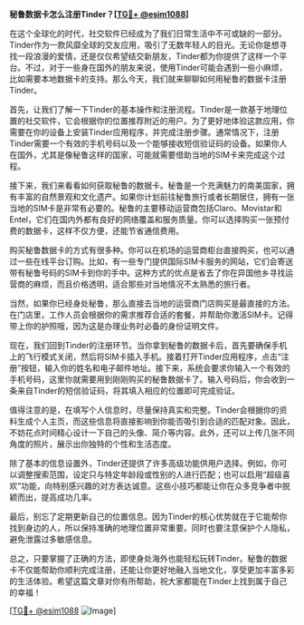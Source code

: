 **秘鲁数据卡怎么注册Tinder？[[TG💪+ @esim1088](https://t.me/s/esim1088)]**

在这个全球化的时代，社交软件已经成为了我们日常生活中不可或缺的一部分。Tinder作为一款风靡全球的交友应用，吸引了无数年轻人的目光。无论你是想寻找一段浪漫的爱情，还是仅仅希望结交新朋友，Tinder都为你提供了这样一个平台。不过，对于一些身在国外的朋友来说，使用Tinder可能会遇到一些小麻烦，比如需要本地数据卡的支持。那么今天，我们就来聊聊如何用秘鲁的数据卡注册Tinder。

首先，让我们了解一下Tinder的基本操作和注册流程。Tinder是一款基于地理位置的社交软件，它会根据你的位置推荐附近的用户。为了更好地体验这款应用，你需要在你的设备上安装Tinder应用程序，并完成注册步骤。通常情况下，注册Tinder需要一个有效的手机号码以及一个能够接收短信验证码的设备。如果你人在国外，尤其是像秘鲁这样的国家，可能就需要借助当地的SIM卡来完成这个过程。

接下来，我们来看看如何获取秘鲁的数据卡。秘鲁是一个充满魅力的南美国家，拥有丰富的自然景观和文化遗产。如果你计划前往秘鲁旅行或者长期居住，拥有一张当地的SIM卡是非常有必要的。秘鲁的主要移动运营商包括Claro、Movistar和Entel，它们在国内外都有良好的网络覆盖和服务质量。你可以选择购买一张预付费的数据卡，这样不仅方便，还能节省通信费用。

购买秘鲁数据卡的方式有很多种。你可以在机场的运营商柜台直接购买，也可以通过一些在线平台订购。比如，有一些专门提供国际SIM卡服务的网站，它们会寄送带有秘鲁号码的SIM卡到你的手中。这种方式的优点是省去了你在异国他乡寻找运营商的麻烦，而且价格透明，适合那些对当地情况不太熟悉的旅行者。

当然，如果你已经身处秘鲁，那么直接去当地的运营商门店购买是最直接的方法。在门店里，工作人员会根据你的需求推荐合适的套餐，并帮助你激活SIM卡。记得带上你的护照哦，因为这是办理业务时必备的身份证明文件。

现在，我们回到Tinder的注册环节。当你拿到秘鲁的数据卡后，首先要确保手机上的飞行模式关闭，然后将SIM卡插入手机。接着打开Tinder应用程序，点击“注册”按钮，输入你的姓名和电子邮件地址。接下来，系统会要求你输入一个有效的手机号码，这里你就需要用到刚刚购买的秘鲁数据卡了。输入号码后，你会收到一条来自Tinder的短信验证码，将其填入相应的位置即可完成验证。

值得注意的是，在填写个人信息时，尽量保持真实和完整。Tinder会根据你的资料生成个人主页，而这些信息将直接影响到你能否吸引到合适的匹配对象。因此，不妨花点时间精心设计一下自己的头像、简介等内容。此外，还可以上传几张不同角度的照片，展示出你独特的个性和生活态度。

除了基本的信息设置外，Tinder还提供了许多高级功能供用户选择。例如，你可以调整搜索范围，设定只与特定年龄段或性别的人进行匹配；也可以启用“超级喜欢”功能，向特别感兴趣的对方表达诚意。这些小技巧都能让你在众多竞争者中脱颖而出，提高成功几率。

最后，别忘了定期更新自己的位置信息。因为Tinder的核心优势就在于它能帮你找到身边的人，所以保持准确的地理位置非常重要。同时也要注意保护个人隐私，避免泄露过多敏感信息。

总之，只要掌握了正确的方法，即使身处海外也能轻松玩转Tinder。秘鲁的数据卡不仅能帮助你顺利完成注册，还能让你更好地融入当地文化，享受更加丰富多彩的生活体验。希望这篇文章对你有所帮助，祝大家都能在Tinder上找到属于自己的幸福！

[[TG💪+ @esim1088](https://t.me/s/esim1088) ![Image](https://i.postimg.cc/4NQfJmqS/Snipaste-2025-05-13-00-14-12.png)]